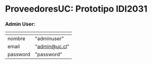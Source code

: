 # ProveedoresUC: Prototipo IDI2031

### Admin User:

| <!-- -->    | <!-- -->    |
--------------|-------------|
nombre | "adminuser" |
email | "admin@uc.cl" |
password | "password" |
